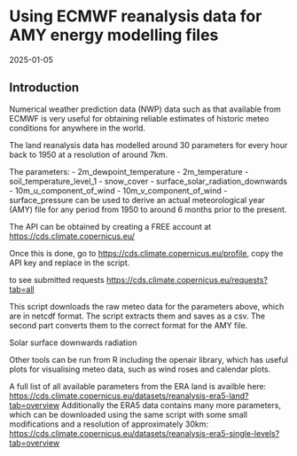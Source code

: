 Using ECMWF reanalysis data for AMY energy modelling files
================
2025-01-05

## Introduction

Numerical weather prediction data (NWP) data such as that available from
ECMWF is very useful for obtaining reliable estimates of historic meteo
conditions for anywhere in the world.

The land reanalysis data has modelled around 30 parameters for every
hour back to 1950 at a resolution of around 7km.

The parameters: - 2m_dewpoint_temperature - 2m_temperature -
soil_temperature_level_1 - snow_cover -
surface_solar_radiation_downwards - 10m_u_component_of_wind -
10m_v_component_of_wind -surface_pressure can be used to derive an
actual meteorological year (AMY) file for any period from 1950 to around
6 months prior to the present.

The API can be obtained by creating a FREE account at
<https://cds.climate.copernicus.eu/>

Once this is done, go to <https://cds.climate.copernicus.eu/profile>,
copy the API key and replace in the script.

to see submitted requests
<https://cds.climate.copernicus.eu/requests?tab=all>

This script downloads the raw meteo data for the parameters above, which
are in netcdf format. The script extracts them and saves as a csv. The
second part converts them to the correct format for the AMY file.

Solar surface downwards radiation

Other tools can be run from R including the openair library, which has
useful plots for visualising meteo data, such as wind roses and calendar
plots.

A full list of all available parameters from the ERA land is availble
here:
<https://cds.climate.copernicus.eu/datasets/reanalysis-era5-land?tab=overview>
Additionally the ERA5 data contains many more parameters, which can be
downloaded using the same script with some small modifications and a
resolution of approximately 30km:
<https://cds.climate.copernicus.eu/datasets/reanalysis-era5-single-levels?tab=overview>
